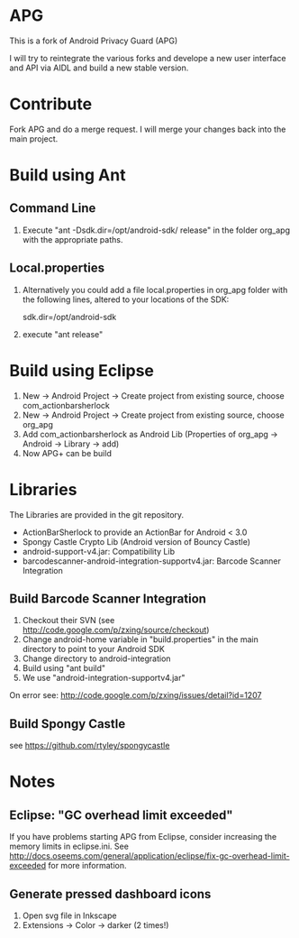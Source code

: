 # APG

This is a fork of Android Privacy Guard (APG)

I will try to reintegrate the various forks and develope a new user interface and API via AIDL and build a new stable version.

# Contribute

Fork APG and do a merge request. I will merge your changes back into the main project.

# Build using Ant

## Command Line

1. Execute "ant -Dsdk.dir=/opt/android-sdk/ release" in the folder org_apg with the appropriate paths. 

## Local.properties

1. Alternatively you could add a file local.properties in org_apg folder with the following lines, altered to your locations of the SDK:

    sdk.dir=/opt/android-sdk

2. execute "ant release"

# Build using Eclipse

1. New -> Android Project -> Create project from existing source, choose com_actionbarsherlock 
2. New -> Android Project -> Create project from existing source, choose org_apg
3. Add com_actionbarsherlock as Android Lib (Properties of org_apg -> Android -> Library -> add)
5. Now APG+ can be build

# Libraries

The Libraries are provided in the git repository.

* ActionBarSherlock to provide an ActionBar for Android < 3.0
* Spongy Castle Crypto Lib (Android version of Bouncy Castle)
* android-support-v4.jar: Compatibility Lib
* barcodescanner-android-integration-supportv4.jar: Barcode Scanner Integration

## Build Barcode Scanner Integration

1. Checkout their SVN (see http://code.google.com/p/zxing/source/checkout)
2. Change android-home variable in "build.properties" in the main directory to point to your Android SDK
3. Change directory to android-integration
4. Build using "ant build"
5. We use "android-integration-supportv4.jar"

On error see: http://code.google.com/p/zxing/issues/detail?id=1207

## Build Spongy Castle

see https://github.com/rtyley/spongycastle

# Notes

## Eclipse: "GC overhead limit exceeded"

If you have problems starting APG from Eclipse, consider increasing the memory limits in eclipse.ini.
See http://docs.oseems.com/general/application/eclipse/fix-gc-overhead-limit-exceeded for more information.

## Generate pressed dashboard icons

1. Open svg file in Inkscape
2. Extensions -> Color -> darker (2 times!)